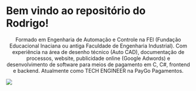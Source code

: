 <!DOCTYPE html>
<html>


<h1>
	Bem vindo ao repositório do Rodrigo!
</h1>
<p align="center">
	Formado em Engenharia de Automação e Controle na FEI (Fundação Educacional Inaciana ou antiga Faculdade de Engenharia Industrial). Com experiência na área de desenho técnico (Auto CAD), documentação de processos, website, publicidade online (Google Adwords) e desenvolvimento de software para meios de pagamento em C, C#, frontend e backend.
	Atualmente como TECH ENGINEER na PayGo Pagamentos.
</p>

<img src="https://media-exp1.licdn.com/dms/image/C4D16AQGMuBD9frXdvg/profile-displaybackgroundimage-shrink_350_1400/0/1595256368397?e=1671062400&v=beta&t=Cct608ikqJqFI6obOUHbPUOs4M9nyrx-jywT0alattA"/>

</html>